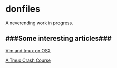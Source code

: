 donfiles
========

A neverending work in progress.

###Some interesting articles###
-------------------------------
[Vim and tmux on OSX](http://rhnh.net/2011/08/20/vim-and-tmux-on-osx)

[A Tmux Crash Course](http://robots.thoughtbot.com/post/2641409235/a-tmux-crash-course)

